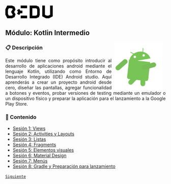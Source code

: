 <img src="images/bedu.jpg" width="150">

## Módulo: Kotlin Intermedio

<img src="images/androidify.gif" align="right" height="150" width="150" hspace="10">
<div style="text-align: justify;">

### :clipboard:  Descripción

Este módulo tiene como propósito introducir al desarrollo de aplicaciones android mediante el lenguaje Kotlin, utilizando como Entorno de Desarrollo Integrado (IDE) Android studio. Aquí aprenderás a crear un proyecto android desde cero, diseñar las pantallas, agregar funcionalidad a botones y eventos, probar versiones de testing mediante un emulador o un dispositivo físico y preparar la aplicación para el lanzamiento a la Google Play Store. 

### :memo:  Contenido
 
 - [Sesión 1: Views](Sesion-01/Readme.md) 
 - [Sesión 2: Activities y Layouts](Sesion-02/Readme.md) 
 - [Sesión 3: Listas](Sesion-03/Readme.md) 
 - [Sesión 4: Fragments](Sesion-04/Readme.md) 
 - [Sesión 5: Elementos visuales](Sesion-05/Readme.md) 
 - [Sesión 6: Material Design](Sesion-06/Readme.md) 
 - [Sesión 7: Menús](Sesion-07/Readme.md) 
 - [Sesión 8: Gradle y Preparación para lanzamiento](Sesion-08/Readme.md)  
 

[`Siguiente`](Sesion-01/Readme.md)

</div>
